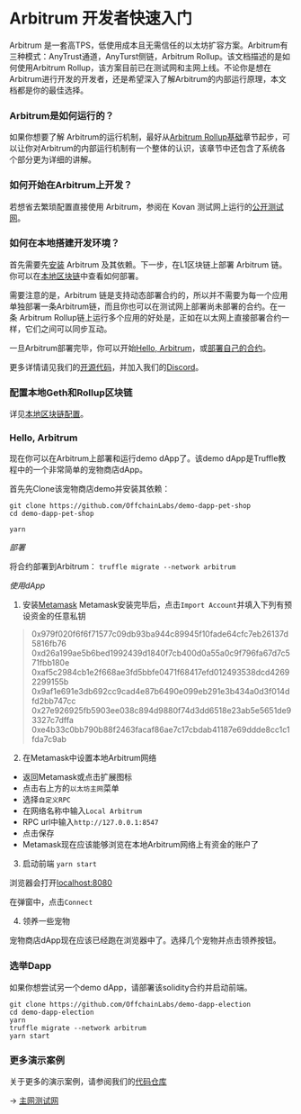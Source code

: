 # Arbitrum 开发者快速入门

Arbitrum 是一套高TPS，低使用成本且无需信任的以太坊扩容方案。Arbitrum有三种模式：AnyTrust通道，AnyTurst侧链，Arbitrum Rollup。该文档描述的是如何使用Arbitrum Rollup，该方案目前已在测试网和主网上线。不论你是想在Arbitrum进行开发的开发者，还是希望深入了解Arbitrum的内部运行原理，本文档都是你的最佳选择。

### Arbitrum是如何运行的？

如果你想要了解 Arbitrum的运行机制，最好从[Arbitrum Rollup基础](./ArbitrumRollup基础.md)章节起步，可以让你对Arbitrum的内部运行机制有一个整体的认识，该章节中还包含了系统各个部分更为详细的讲解。

### 如何开始在Arbitrum上开发？

若想省去繁琐配置直接使用 Arbitrum，参阅在 Kovan 测试网上运行的[公开测试网](./公开测试网.md)。

### 如何在本地搭建开发环境？

首先需要先[安装](./安装.md) Arbitrum 及其依赖。下一步，在L1区块链上部署 Arbitrum 链。你可以在[本地区块链](../开发文档/运行节点/本地区块链.md)中查看如何部署。

需要注意的是，Arbitrum 链是支持动态部署合约的，所以并不需要为每一个应用单独部署一条Arbitrum链，而且你也可以在测试网上部署尚未部署的合约。在一条 Arbitrum Rollup链上运行多个应用的好处是，正如在以太网上直接部署合约一样，它们之间可以同步互动。

一旦Arbitrum部署完毕，你可以开始[Hello, Arbitrum](#Hello-Arbitrum)，或[部署自己的合约](../开发文档/dapp基础/合约部署.md)。

更多详情请见我们的[开源代码](https://github.com/offchainlabs/arbitrum)，并加入我们的[Discord](https://discord.gg/ZpZuw7p)。

### 配置本地Geth和Rollup区块链

详见[本地区块链配置](../开发文档/运行节点/本地区块链.md)。

### Hello, Arbitrum

现在你可以在Arbitrum上部署和运行demo dApp了。该demo dApp是Truffle教程中的一个非常简单的宠物商店dApp。

首先先Clone该宠物商店demo并安装其依赖：
```
git clone https://github.com/OffchainLabs/demo-dapp-pet-shop
cd demo-dapp-pet-shop

yarn
```


*部署*

将合约部署到Arbitrum：
`truffle migrate --network arbitrum`

*使用dApp*

1. 安装[Metamask](https://metamask.io)
Metamask安装完毕后，点击`Import Account`并填入下列有预设资金的任意私钥
> 0x979f020f6f6f71577c09db93ba944c89945f10fade64cfc7eb26137d5816fb76  
> 0xd26a199ae5b6bed1992439d1840f7cb400d0a55a0c9f796fa67d7c571fbb180e  
> 0xaf5c2984cb1e2f668ae3fd5bbfe0471f68417efd012493538dcd42692299155b  
> 0x9af1e691e3db692cc9cad4e87b6490e099eb291e3b434a0d3f014dfd2bb747cc  
> 0x27e926925fb5903ee038c894d9880f74d3dd6518e23ab5e5651de93327c7dffa  
> 0xe4b33c0bb790b88f2463facaf86ae7c17cbdab41187e69ddde8cc1c1fda7c9ab  
 
2. 在Metamask中设置本地Arbitrum网络
* 返回Metamask或点击扩展图标
* 点击右上方的`以太坊主网`菜单
* 选择`自定义RPC`
* 在网络名称中输入`Local Arbitrum`
* RPC url中输入`http://127.0.0.1:8547`
* 点击保存
* Metamask现在应该能够浏览在本地Arbitrum网络上有资金的账户了

3. 启动前端
`yarn start`

浏览器会打开[localhost:8080](http://localhost:8080)

在弹窗中，点击`Connect`

4. 领养一些宠物

宠物商店dApp现在应该已经跑在浏览器中了。选择几个宠物并点击领养按钮。

### 选举Dapp

如果你想尝试另一个demo dApp，请部署该solidity合约并启动前端。

```
git clone https://github.com/OffchainLabs/demo-dapp-election
cd demo-dapp-election
yarn
truffle migrate --network arbitrum
yarn start
```

### 更多演示案例
关于更多的演示案例，请参阅我们的[代码仓库](https://github.com/OffchainLabs/arbitrum-tutorials)

→ [主网测试网](./主网测试网.md)


